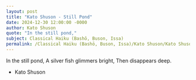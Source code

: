 ```yaml
---
layout: post
title: "Kato Shuson - Still Pond"
date: 2024-12-30 12:00:00 -0000
author: Kato Shuson
quote: "In the still pond,"
subject: Classical Haiku (Bashō, Buson, Issa)
permalink: /Classical Haiku (Bashō, Buson, Issa)/Kato Shuson/Kato Shuson - Still Pond
---
```


In the still pond,
A silver fish glimmers bright,
Then disappears deep.

- Kato Shuson
